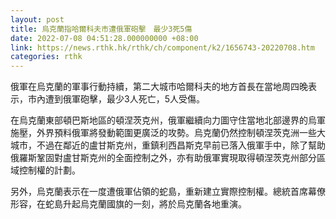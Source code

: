 ```yaml
---
layout: post
title: 烏克蘭指哈爾科夫市遭俄軍砲擊　最少3死5傷
date: 2022-07-08 04:51:28.000000000 +08:00
link: https://news.rthk.hk/rthk/ch/component/k2/1656743-20220708.htm
categories: rthk
---
```


俄軍在烏克蘭的軍事行動持續，第二大城市哈爾科夫的地方首長在當地周四晚表示，市內遭到俄軍砲擊，最少3人死亡，5人受傷。

在烏克蘭東部頓巴斯地區的頓涅茨克州，俄軍繼續向力圖守住當地北部邊界的烏軍施壓，外界預料俄軍將發動範圍更廣泛的攻勢。烏克蘭仍然控制頓涅茨克洲一些大城市，不過在鄰近的盧甘斯克州，重鎮利西昌斯克早前已落入俄軍手中，除了幫助俄羅斯鞏固對盧甘斯克州的全面控制之外，亦有助俄軍實現取得頓涅茨克州部分區域控制權的計劃。

另外，烏克蘭表示在一度遭俄軍佔領的蛇島，重新建立實際控制權。總統首席幕僚形容，在蛇島升起烏克蘭國旗的一刻，將於烏克蘭各地重演。
